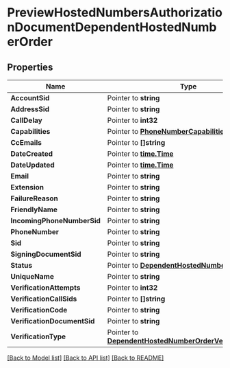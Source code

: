 # PreviewHostedNumbersAuthorizationDocumentDependentHostedNumberOrder

## Properties
Name | Type | Notes
------------ | ------------- | -------------
**AccountSid** | Pointer to **string** | [optional] 
**AddressSid** | Pointer to **string** | [optional] 
**CallDelay** | Pointer to **int32** | [optional] 
**Capabilities** | Pointer to [**PhoneNumberCapabilities**](phone_number_capabilities.md) | [optional] 
**CcEmails** | Pointer to **[]string** | [optional] 
**DateCreated** | Pointer to [**time.Time**](time.Time.md) | [optional] 
**DateUpdated** | Pointer to [**time.Time**](time.Time.md) | [optional] 
**Email** | Pointer to **string** | [optional] 
**Extension** | Pointer to **string** | [optional] 
**FailureReason** | Pointer to **string** | [optional] 
**FriendlyName** | Pointer to **string** | [optional] 
**IncomingPhoneNumberSid** | Pointer to **string** | [optional] 
**PhoneNumber** | Pointer to **string** | [optional] 
**Sid** | Pointer to **string** | [optional] 
**SigningDocumentSid** | Pointer to **string** | [optional] 
**Status** | Pointer to [**DependentHostedNumberOrderStatus**](dependent_hosted_number_order_status.md) | [optional] 
**UniqueName** | Pointer to **string** | [optional] 
**VerificationAttempts** | Pointer to **int32** | [optional] 
**VerificationCallSids** | Pointer to **[]string** | [optional] 
**VerificationCode** | Pointer to **string** | [optional] 
**VerificationDocumentSid** | Pointer to **string** | [optional] 
**VerificationType** | Pointer to [**DependentHostedNumberOrderVerificationType**](dependent_hosted_number_order_verification_type.md) | [optional] 

[[Back to Model list]](../README.md#documentation-for-models) [[Back to API list]](../README.md#documentation-for-api-endpoints) [[Back to README]](../README.md)


